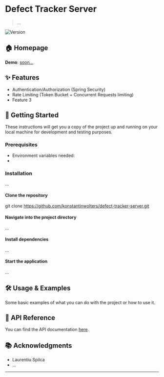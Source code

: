 # Defect Tracker Server

> ...

![Version](https://img.shields.io/badge/version-1.0.0-blue.svg?cacheSeconds=2592000)

## 🏠 Homepage

**Demo**: [soon...](https://demo.yourproject.com)

## ✨ Features

- Authentication/Authorization (Spring Security)
- Rate Limiting (Token Bucket + Concurrent Requests limiting)
- Feature 3

## 🚀 Getting Started

These instructions will get you a copy of the project up and running on your local machine for development and testing purposes.

### Prerequisites

- Environment variables needed:
- 

### Installation

...

#### Clone the repository
git clone https://github.com/konstantinwolters/defect-tracker-server.git

#### Navigate into the project directory
...

#### Install dependencies
...

#### Start the application
...

## 🛠 Usage & Examples

Some basic examples of what you can do with the project or how to use it.

## 📝 API Reference

You can find the API documentation [here](link-to-your-api-documentation).

## 📚 Acknowledgments

- Laurentiu Spilca
- ...

---
